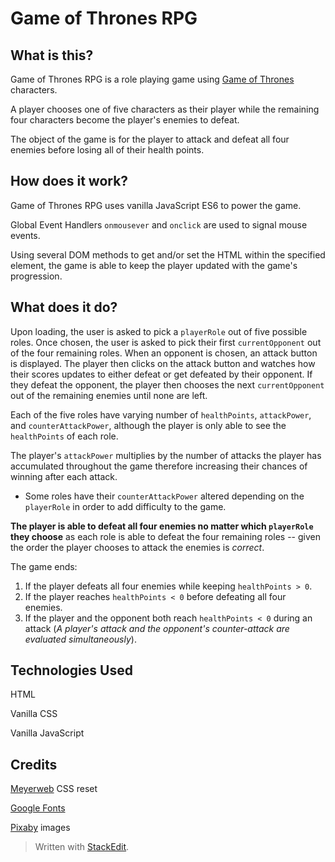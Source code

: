 # Game of Thrones RPG 

## What is this?

Game of Thrones RPG is a role playing game using [Game of Thrones](http://www.georgerrmartin.com/) characters. 

A player chooses one of five characters as their player while the remaining four characters become the player's enemies to defeat. 

The object of the game is for the player to attack and defeat all four enemies before losing all of their health points. 

## How does it work?

Game of Thrones RPG uses vanilla JavaScript ES6 to power the game. 

Global Event Handlers `onmousever` and `onclick` are used to signal mouse events.

Using several DOM methods to get and/or set the HTML within the specified element, the game is able to keep the player updated with the game's progression. 

## What does it do?

Upon loading, the user is asked to pick a `playerRole` out of five possible roles. Once chosen, the user is asked to pick their first `currentOpponent` out of the four remaining roles. When an opponent is chosen, an attack button is displayed. The player then clicks on the attack button and watches how their scores updates to either defeat or get defeated by their opponent. If they defeat the opponent, the player then chooses the next `currentOpponent` out of the remaining enemies until none are left.

Each of the five roles have varying number of `healthPoints`, `attackPower`, and `counterAttackPower`, although the player is only able to see the `healthPoints` of each role.

The player's `attackPower` multiplies by the number of attacks the player has accumulated throughout the game therefore increasing their chances of winning after each attack. 

- Some roles have their `counterAttackPower` altered depending on the `playerRole` in order to add difficulty to the game.

**The player is able to defeat all four enemies no matter which `playerRole` they choose** as each role is able to defeat the four remaining roles -- given the order the player chooses to attack the enemies is *correct*.

The game ends:

1. If the player defeats all four enemies while keeping `healthPoints > 0`.
2. If the player reaches `healthPoints < 0` before defeating all four enemies.
3. If the player and the opponent both reach `healthPoints < 0`  during an attack (*A player's attack and the opponent's counter-attack are evaluated simultaneously*).



## Technologies Used

HTML

Vanilla CSS

Vanilla JavaScript



## Credits

[Meyerweb](http://meyerweb.com/eric/tools/css/reset/) CSS reset 

[Google Fonts](https://fonts.google.com/specimen/UnifrakturMaguntia)

[Pixaby](https://fonts.google.com/specimen/UnifrakturMaguntia) images

> Written with [StackEdit](https://stackedit.io/).
